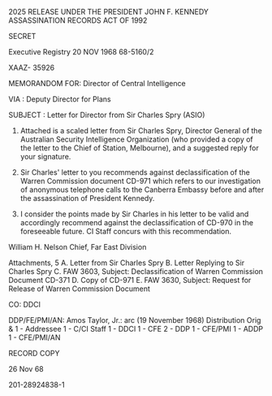 2025 RELEASE UNDER THE PRESIDENT JOHN F. KENNEDY ASSASSINATION RECORDS ACT OF 1992

SECRET

Executive Registry
20 NOV 1968
68-5160/2

XAAZ-
35926

MEMORANDOM FOR: Director of Central Intelligence

VIA : Deputy Director for Plans

SUBJECT : Letter for Director from Sir Charles Spry (ASIO)

1. Attached is a scaled letter from Sir Charles Spry,
Director General of the Australian Security Intelligence
Organization (who provided a copy of the letter to the Chief
of Station, Melbourne), and a suggested reply for your
signature.

2. Sir Charles' letter to you recommends against
declassification of the Warren Commission document CD-971
which refers to our investigation of anonymous telephone
calls to the Canberra Embassy before and after the
assassination of President Kennedy.

3. I consider the points made by Sir Charles in his
letter to be valid and accordingly recommend against the
declassification of CD-970 in the foreseeable future. CI
Staff concurs with this recommendation.

William H. Nelson
Chief, Far East Division

Attachments, 5
A. Letter from Sir Charles Spry
B. Letter Replying to Sir Charles Spry
C. FAW 3603, Subject: Declassification of Warren
Commission Document CD-371
D. Copy of CD-971
E. FAW 3630, Subject: Request for Release of Warren
Commission Document

CO: DDCI

DDP/FE/PMI/AN: Amos Taylor, Jr.: arc (19 November 1968)
Distribution
Orig & 1 - Addressee 1 - C/CI Staff
1 - DDCI 1 - CFE
2 - DDP 1 - CFE/PMI
1 - ADDP 1 - CFE/PMI/AN

RECORD COPY

26 Nov 68

201-28924838-1
